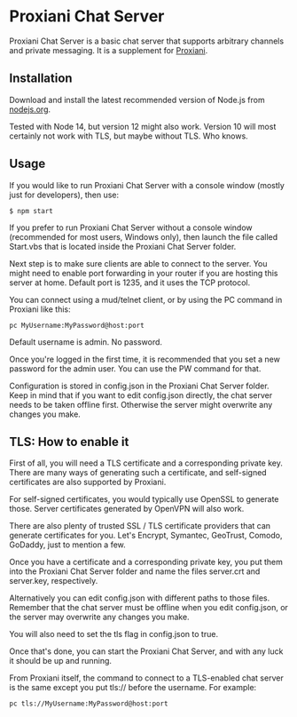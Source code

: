 # Proxiani Chat Server
Proxiani Chat Server is a basic chat server that supports arbitrary channels and private messaging. It is a supplement for [Proxiani](https://github.com/tms88/proxiani).

## Installation
Download and install the latest recommended version of Node.js from [nodejs.org](https://nodejs.org/).

Tested with Node 14, but version 12 might also work. Version 10 will most certainly not work with TLS, but maybe without TLS. Who knows.

## Usage
If you would like to run Proxiani Chat Server with a console window (mostly just for developers), then use:
```
$ npm start
```

If you prefer to run Proxiani Chat Server without a console window (recommended for most users, Windows only), then launch the file called Start.vbs that is located inside the Proxiani Chat Server folder.

Next step is to make sure clients are able to connect to the server. You might need to enable port forwarding in your router if you are hosting this server at home. Default port is 1235, and it uses the TCP protocol.

You can connect using a mud/telnet client, or by using the PC command in Proxiani like this:
```
pc MyUsername:MyPassword@host:port
```

Default username is admin. No password.

Once you're logged in the first time, it is recommended that you set a new password for the admin user. You can use the PW command for that.

Configuration is stored in config.json in the Proxiani Chat Server folder. Keep in mind that if you want to edit config.json directly, the chat server needs to be taken offline first. Otherwise the server might overwrite any changes you make.

## TLS: How to enable it
First of all, you will need a TLS certificate and a corresponding private key. There are many ways of generating such a certificate, and self-signed certificates are also supported by Proxiani.

For self-signed certificates, you would typically use OpenSSL to generate those. Server certificates generated by OpenVPN will also work.

There are also plenty of trusted SSL / TLS certificate providers that can generate certificates for you. Let's Encrypt, Symantec, GeoTrust, Comodo, GoDaddy, just to mention a few.

Once you have a certificate and a corresponding private key, you put them into the Proxiani Chat Server folder and name the files server.crt and server.key, respectively.

Alternatively you can edit config.json with different paths to those files. Remember that the chat server must be offline when you edit config.json, or the server may overwrite any changes you make.

You will also need to set the tls flag in config.json to true.

Once that's done, you can start the Proxiani Chat Server, and with any luck it should be up and running.

From Proxiani itself, the command to connect to a TLS-enabled chat server is the same except you put tls:// before the username. For example:
```
pc tls://MyUsername:MyPassword@host:port
```
